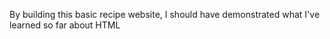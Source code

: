 By building this basic recipe website, I should have demonstrated what I've learned so far about HTML